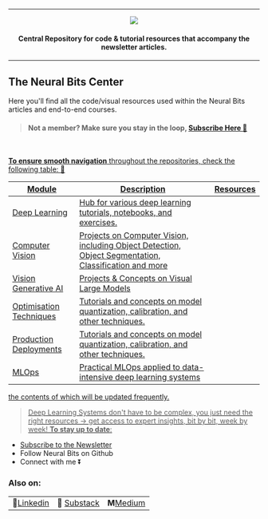 
---

<p align="center"><img src="https://github.com/neural-bits/.github/blob/main/media/neuralbits_banner.png?raw=true"></p>

<h4 align="center">Central Repository for code & tutorial resources that accompany the newsletter articles.</h4>


----
## The Neural Bits Center
Here you'll find all the code/visual resources used within the Neural Bits articles and end-to-end courses.

>#### Not a member? Make sure you stay in the loop, <a href="https://neuralbits.substack.com/subscribe">Subscribe Here 🚀
<br>

**To ensure smooth navigation** throughout the repositories, check the following table: 🔽

| Module | Description | Resources |
|--------|-------------|----------|
| Deep Learning | Hub for various deep learning tutorials, notebooks, and exercises. | |
| Computer Vision | Projects on Computer Vision, including Object Detection, Object Segmentation, Classification and more| |
| Vision Generative AI| Projects & Concepts on Visual Large Models| |
| Optimisation Techniques| Tutorials and concepts on model quantization, calibration, and other techniques. | |
| Production Deployments| Tutorials and concepts on model quantization, calibration, and other techniques. | |
| MLOps| Practical MLOps applied to data-intensive deep learning systems | |

the contents of which will be updated frequently.

> Deep Learning Systems don't have to be complex, you just need the right resources -> get access to expert insights, bit by bit, week by week!
**To stay up to date**:
- Subscribe to the [Newsletter](https://neuralbits.substack.com/)
- Follow Neural Bits on Github
- Connect with me ⏬


### Also on:
| | | |
|--|--|--|
|🔗[Linkedin](https://www.linkedin.com/in/arazvant/)| 📰 [Substack](https://neuralbits.substack.com/) | **M**[Medium](https://medium.com/@alexandrurazvant) |

